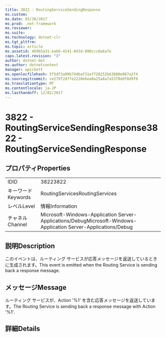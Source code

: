 ```yaml
---
title: 3822 - RoutingServiceSendingResponse
ms.custom: 
ms.date: 03/30/2017
ms.prod: .net-framework
ms.reviewer: 
ms.suite: 
ms.technology: dotnet-clr
ms.tgt_pltfrm: 
ms.topic: article
ms.assetid: 46965a31-eab0-4141-843d-800ccc0a6a7e
caps.latest.revision: "3"
author: dotnet-bot
ms.author: dotnetcontent
manager: wpickett
ms.openlocfilehash: 5f5df3a90b74dbaf31ef728252b63880e067a2f4
ms.sourcegitcommit: ce279f2d7fe2220e6ea0a25a8a7a5370ddf8d9f0
ms.translationtype: MT
ms.contentlocale: ja-JP
ms.lasthandoff: 12/02/2017
---
```

# <a name="3822---routingservicesendingresponse"></a><span data-ttu-id="df8c3-102">3822 - RoutingServiceSendingResponse</span><span class="sxs-lookup"><span data-stu-id="df8c3-102">3822 - RoutingServiceSendingResponse</span></span>
## <a name="properties"></a><span data-ttu-id="df8c3-103">プロパティ</span><span class="sxs-lookup"><span data-stu-id="df8c3-103">Properties</span></span>  
  
|||  
|-|-|  
|<span data-ttu-id="df8c3-104">ID</span><span class="sxs-lookup"><span data-stu-id="df8c3-104">ID</span></span>|<span data-ttu-id="df8c3-105">3822</span><span class="sxs-lookup"><span data-stu-id="df8c3-105">3822</span></span>|  
|<span data-ttu-id="df8c3-106">キーワード</span><span class="sxs-lookup"><span data-stu-id="df8c3-106">Keywords</span></span>|<span data-ttu-id="df8c3-107">RoutingServices</span><span class="sxs-lookup"><span data-stu-id="df8c3-107">RoutingServices</span></span>|  
|<span data-ttu-id="df8c3-108">レベル</span><span class="sxs-lookup"><span data-stu-id="df8c3-108">Level</span></span>|<span data-ttu-id="df8c3-109">情報</span><span class="sxs-lookup"><span data-stu-id="df8c3-109">Information</span></span>|  
|<span data-ttu-id="df8c3-110">チャネル</span><span class="sxs-lookup"><span data-stu-id="df8c3-110">Channel</span></span>|<span data-ttu-id="df8c3-111">Microsoft-Windows-Application Server-Applications/Debug</span><span class="sxs-lookup"><span data-stu-id="df8c3-111">Microsoft-Windows-Application Server-Applications/Debug</span></span>|  
  
## <a name="description"></a><span data-ttu-id="df8c3-112">説明</span><span class="sxs-lookup"><span data-stu-id="df8c3-112">Description</span></span>  
 <span data-ttu-id="df8c3-113">このイベントは、ルーティング サービスが応答メッセージを返送しているときに生成されます。</span><span class="sxs-lookup"><span data-stu-id="df8c3-113">This event is emitted when the Routing Service is sending back a response message.</span></span>  
  
## <a name="message"></a><span data-ttu-id="df8c3-114">メッセージ</span><span class="sxs-lookup"><span data-stu-id="df8c3-114">Message</span></span>  
 <span data-ttu-id="df8c3-115">ルーティング サービスが、Action '%1' を含む応答メッセージを返送しています。</span><span class="sxs-lookup"><span data-stu-id="df8c3-115">The Routing Service is sending back a response message with Action '%1'.</span></span>  
  
## <a name="details"></a><span data-ttu-id="df8c3-116">詳細</span><span class="sxs-lookup"><span data-stu-id="df8c3-116">Details</span></span>
